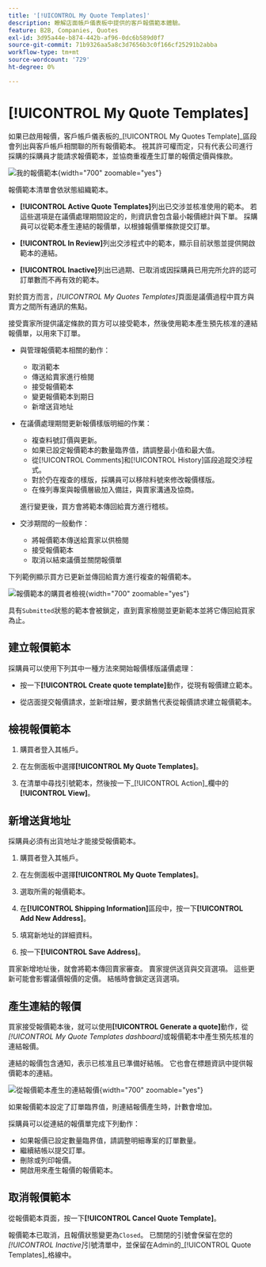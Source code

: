 ```yaml
---
title: '[!UICONTROL My Quote Templates]'
description: 瞭解店面帳戶儀表板中提供的客戶報價範本體驗。
feature: B2B, Companies, Quotes
exl-id: 3d95a44e-b874-442b-af96-0dc6b589d0f7
source-git-commit: 71b9326aa5a8c3d7656b3c0f166cf25291b2abba
workflow-type: tm+mt
source-wordcount: '729'
ht-degree: 0%

---
```


# [!UICONTROL My Quote Templates]

如果已啟用報價，客戶帳戶儀表板的&#x200B;_[!UICONTROL My Quotes Template]_區段會列出與客戶帳戶相關聯的所有報價範本。 視其許可權而定，只有代表公司進行採購的採購員才能請求報價範本，並協商重複產生訂單的報價定價與條款。

![我的報價範本](./assets/account-dashboard-quote-templates-list.png){width="700" zoomable="yes"}

報價範本清單會依狀態組織範本。

- **[!UICONTROL Active Quote Templates]**&#x200B;列出已交涉並核准使用的範本。 若這些選項是在議價處理期間設定的，則資訊會包含最小報價總計與下單。 採購員可以從範本產生連結的報價單，以根據報價單條款提交訂單。

- **[!UICONTROL In Review]**&#x200B;列出交涉程式中的範本，顯示目前狀態並提供開啟範本的連結。

- **[!UICONTROL Inactive]**&#x200B;列出已過期、已取消或因採購員已用完所允許的認可訂單數而不再有效的範本。

對於買方而言，*[!UICONTROL My Quotes Templates]*&#x200B;頁面是議價過程中買方與賣方之間所有通訊的焦點。

接受賣家所提供議定條款的買方可以接受範本，然後使用範本產生預先核准的連結報價單，以用來下訂單。

- 與管理報價範本相關的動作：

   - 取消範本
   - 傳送給賣家進行檢閱
   - 接受報價範本
   - 變更報價範本到期日
   - 新增送貨地址

- 在議價處理期間更新報價樣版明細的作業：

   - 複查料號訂價與更新。
   - 如果已設定報價範本的數量臨界值，請調整最小值和最大值。
   - 從[!UICONTROL Comments]和[!UICONTROL History]區段追蹤交涉程式。
   - 對於仍在複查的樣版，採購員可以移除料號來修改報價樣版。
   - 在條列專案與報價層級加入備註，與賣家溝通及協商。

  進行變更後，買方會將範本傳回給賣方進行稽核。

- 交涉期間的一般動作：

   - 將報價範本傳送給賣家以供檢閱
   - 接受報價範本
   - 取消以結束議價並關閉報價單

下列範例顯示買方已更新並傳回給賣方進行複查的報價範本。

![報價範本的購買者檢視](./assets/account-dashboard-my-quote-template-detailed.png){width="700" zoomable="yes"}

具有`Submitted`狀態的範本會被鎖定，直到賣家檢閱並更新範本並將它傳回給買家為止。

## 建立報價範本

採購員可以使用下列其中一種方法來開始報價樣版議價處理：

- 按一下&#x200B;**[!UICONTROL Create quote template]**&#x200B;動作，從現有報價建立範本。

- 從店面提交報價請求，並新增註解，要求銷售代表從報價請求建立報價範本。

## 檢視報價範本

1. 購買者登入其帳戶。

1. 在左側面板中選擇&#x200B;**[!UICONTROL My Quote Templates]**。

1. 在清單中尋找引號範本，然後按一下&#x200B;_[!UICONTROL Action]_欄中的&#x200B;**[!UICONTROL View]**。

## 新增送貨地址

採購員必須有出貨地址才能接受報價範本。

1. 購買者登入其帳戶。

1. 在左側面板中選擇&#x200B;**[!UICONTROL My Quote Templates]**。

1. 選取所需的報價範本。

1. 在&#x200B;**[!UICONTROL Shipping Information]**&#x200B;區段中，按一下&#x200B;**[!UICONTROL Add New Address]**。

1. 填寫新地址的詳細資料。

1. 按一下&#x200B;**[!UICONTROL Save Address]**。

買家新增地址後，就會將範本傳回賣家審查。 賣家提供送貨與交貨選項。 這些更新可能會影響議價報價的定價。 結帳時會鎖定送貨選項。

## 產生連結的報價

買家接受報價範本後，就可以使用&#x200B;**[!UICONTROL Generate a quote]**&#x200B;動作，從&#x200B;*[!UICONTROL My Quote Templates dashboard]*&#x200B;或報價範本中產生預先核准的連結報價。

連結的報價包含通知，表示已核准且已準備好結帳。 它也會在標題資訊中提供報價範本的連結。

![從報價範本產生的連結報價](./assets/quote-templates-linked-quote.png){width="700" zoomable="yes"}

如果報價範本設定了訂單臨界值，則連結報價產生時，計數會增加。

採購員可以從連結的報價單完成下列動作：

- 如果報價已設定數量臨界值，請調整明細專案的訂單數量。
- 繼續結帳以提交訂單。
- 刪除或列印報價。
- 開啟用來產生報價的報價範本。

## 取消報價範本

從報價範本頁面，按一下&#x200B;**[!UICONTROL Cancel Quote Template]**。

報價範本已取消，且報價狀態變更為`Closed`。 已關閉的引號會保留在您的&#x200B;*[!UICONTROL Inactive]*&#x200B;引號清單中，並保留在Admin的&#x200B;_[!UICONTROL Quote Templates]_格線中。
